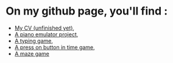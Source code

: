 # On my github page, you'll find :

- [My CV (unfinished yet)](/CV),
- [A piano emulator project](/piano),
- [A typing game](/typingGame),
- [A press on button in time game](/pressOnColor/),
- [A maze game](/maze/)
